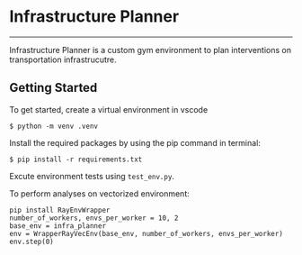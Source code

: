 # Infrastructure Planner

---

Infrastructure Planner is a custom gym environment to plan interventions on transportation infrastrucutre.

## Getting Started

To get started, create a virtual environment in vscode

`
$ python -m venv .venv
`

Install the required packages by using the pip command in terminal:

`
$ pip install -r requirements.txt
`

Excute environment tests using `test_env.py`.

To perform analyses on vectorized environment:

```{ .py}
pip install RayEnvWrapper
number_of_workers, envs_per_worker = 10, 2
base_env = infra_planner
env = WrapperRayVecEnv(base_env, number_of_workers, envs_per_worker)
env.step(0)
```
